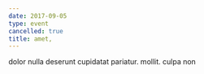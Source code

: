 ```yaml
---
date: 2017-09-05
type: event
cancelled: true
title: amet,
---
```

dolor nulla deserunt cupidatat pariatur. mollit. culpa non